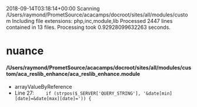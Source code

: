2018-09-14T03:18:14+00:00
Scanning /Users/raymond/PrometSource/acacamps/docroot/sites/all/modules/custom
Including file extensions: php,inc,module,lib
Processed 2447 lines contained in 13 files.
Processing took 0.92928099632263 seconds.

# nuance
#### /Users/raymond/PrometSource/acacamps/docroot/sites/all/modules/custom/aca_reslib_enhance/aca_reslib_enhance.module
* arrayValueByReference
 * Line 27: `    if (strpos($_SERVER['QUERY_STRING'], '&date[min][date]=&date[max][date]=')) {`

